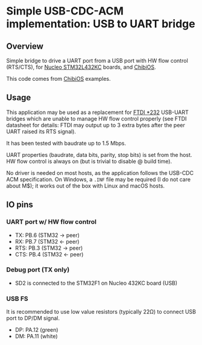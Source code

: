 #  Simple USB-CDC-ACM implementation: USB to UART bridge

## Overview

Simple bridge to drive a UART port from a USB port with HW flow control (RTS/CTS), for [Nucleo STM32L432KC](http://www.st.com/en/evaluation-tools/nucleo-l432kc.html) boards, and [ChibiOS](http://chibios.org/).

This code comes from [ChibiOS](http://chibios.org/) examples.

## Usage

This application may be used as a replacement for [FTDI *232](http://www.ftdichip.com) USB-UART bridges which are unable to manage HW flow control properly (see FTDI datasheet for details: FTDI may output up to 3 extra bytes after the peer UART raised its RTS signal).

It has been tested with baudrate up to 1.5 Mbps.

UART properties (baudrate, data bits, parity, stop bits) is set from the host.
HW flow control is always on (but is trivial to disable @ build time).

No driver is needed on most hosts, as the application follows the USB-CDC ACM specification.
On Windows, a `.INF` file may be required (I do not care about M$); it works out of the box with Linux and macOS hosts.

## IO pins

### UART port w/ HW flow control

 * TX:  PB.6 (STM32 -> peer)
 * RX:  PB.7 (STM32 <- peer)
 * RTS: PB.3 (STM32 -> peer)
 * CTS: PB.4 (STM32 <- peer)

### Debug port (TX only)

 * SD2 is connected to the STM32F1 on Nucleo 432KC board (USB)

### USB FS

It is recommended to use low value resistors (typically 22Ω) to connect USB
port to DP/DM signal.

 * DP: PA.12 (green)
 * DM: PA.11 (white)
